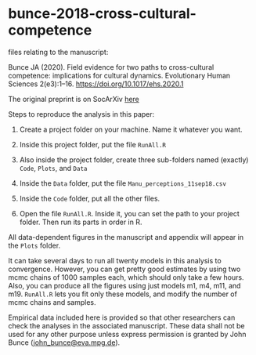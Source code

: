 # bunce-2018-cross-cultural-competence
files relating to the manuscript:

Bunce JA (2020). Field evidence for two paths to cross-cultural competence: implications for cultural
dynamics. Evolutionary Human Sciences 2(e3):1–16. https://doi.org/10.1017/ehs.2020.1

The original preprint is on SocArXiv [here](https://osf.io/preprints/socarxiv/468ns/)


Steps to reproduce the analysis in this paper:

1) Create a project folder on your machine. Name it whatever you want.

2) Inside this project folder, put the file ``RunAll.R``

3) Also inside the project folder, create three sub-folders named (exactly) ``Code``, ``Plots``, and ``Data``

4) Inside the ``Data`` folder, put the file ``Manu_perceptions_11sep18.csv``

5) Inside the ``Code`` folder, put all the other files.

6) Open the file ``RunAll.R``. Inside it, you can set the path to your project folder. Then run its parts in order in R.

All data-dependent figures in the manuscript and appendix will appear in the ``Plots`` folder.

It can take several days to run all twenty models in this analysis to convergence. However, you can get pretty good estimates by using two mcmc chains of 1000 samples each, which should only take a few hours. Also, you can produce all the figures using just models m1, m4, m11, and m19. ``RunAll.R`` lets you fit only these models, and modify the number of mcmc chains and samples. 


Empirical data included here is provided so that other researchers can check the analyses in the associated manuscript. These data shall not be used for any other purpose unless express permission is granted by John Bunce (john_bunce@eva.mpg.de).
